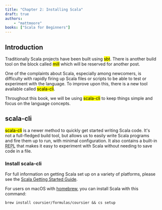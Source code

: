```yaml
---
title: "Chapter 2: Installing Scala"
draft: true
authors:
    - "mattmoore"
books: ["Scala for Beginners"]
---
```


## Introduction

Traditionally Scala projects have been built using <mark>sbt</mark>. There is another build tool on the block called <mark>mill</mark> which will be reserved for another post.

One of the complaints about Scala, especially among newcomers, is difficulty with rapidly firing up Scala files or scripts to be able to test or experiment with the language. To improve upon this, there is a new tool available called <mark>scala-cli</mark>.

Throughout this book, we will be using <mark>scala-cli</mark> to keep things simple and focus on the language concepts.

## scala-cli

<mark>scala-cli</mark> is a newer method to quickly get started writing Scala code. It's not a full-fledged build tool, but allows us to easily write Scala programs and fire them up to run, with minimal configuration. It also contains a built-in <abbr title="A read–eval–print loop (REPL), also termed an interactive toplevel or language shell, is a simple interactive computer programming environment that takes single user inputs, executes them, and returns the result to the user; a program written in a REPL environment is executed piecewise. The term usually refers to programming interfaces similar to the classic Lisp machine interactive environment. Common examples include command-line shells and similar environments for programming languages, and the technique is very characteristic of scripting languages.">REPL</abbr> that makes it easy to experiment with Scala without needing to save code in a file.

### Install scala-cli

For full information on getting Scala set up on a variety of platforms, please see the [Scala Getting Started Guide](https://docs.scala-lang.org/getting-started/index.html).

For users on macOS with [homebrew](https://brew.sh), you can install Scala with this command:

```shell
brew install coursier/formulas/coursier && cs setup
```
